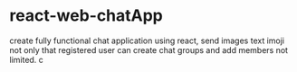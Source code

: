 # react-web-chatApp
create fully functional chat application using react, send images text imoji not only that registered user can create chat  groups and add members not limited.
c
